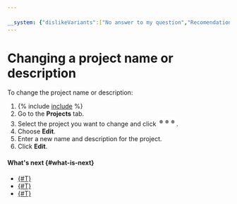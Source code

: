 ```yaml
---

__system: {"dislikeVariants":["No answer to my question","Recomendations didn't help","The content doesn't match title","Other"]}
---
```

# Changing a project name or description

To change the project name or description:

1. {% include [include](../../../_includes/datasphere/first-step.md) %}
1. Go to the **Projects** tab.
1. Select the project you want to change and click ![image](../../../_assets/datalens/horizontal-ellipsis.svg).
1. Choose **Edit**.
1. Enter a new name and description for the project.
1. Click **Edit**.

#### What's next {#what-is-next}

* [{#T}](install-dependencies.md)
* [{#T}](control-compute-resources.md)
* [{#T}](export.md)

